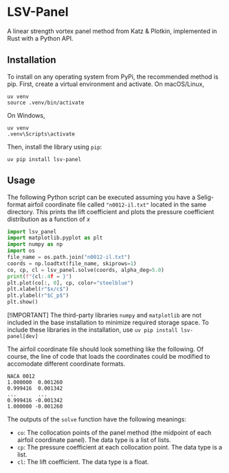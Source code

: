 # LSV-Panel

A linear strength vortex panel method from Katz & Plotkin, implemented in 
Rust with a Python API.

## Installation

To install on any operating system from PyPi, the recommended method is pip.
First, create a virtual environment and activate. On macOS/Linux,

```shell
uv venv
source .venv/bin/activate
```

On Windows,

```shell
uv venv
.venv\Scripts\activate
```

Then, install the library using `pip`:

```shell
uv pip install lsv-panel
```

## Usage

The following Python script can be executed assuming you have a Selig-format
airfoil coordinate file called `"n0012-il.txt"` located in the same 
directory. This prints the lift coefficient and plots the pressure
coefficient distribution as a function of $x$

```python
import lsv_panel
import matplotlib.pyplot as plt
import numpy as np
import os
file_name = os.path.join("n0012-il.txt")
coords = np.loadtxt(file_name, skiprows=1)
co, cp, cl = lsv_panel.solve(coords, alpha_deg=5.0)
print(f"{cl:.4f = }")
plt.plot(co[:, 0], cp, color="steelblue")
plt.xlabel(r"$x/c$")
plt.ylabel(r"$C_p$")
plt.show()
```

[!IMPORTANT]
The third-party libraries `numpy` and `matplotlib` are not included
in the base installation to minimize required storage space. To
include these libraries in the installation, use
`uv pip install lsv-panel[dev]`

The airfoil coordinate file should look something like the following. Of
course, the line of code that loads the coordinates could be modified
to accomodate different coordinate formats.

```text
NACA 0012
1.000000  0.001260
0.999416  0.001342
...       ...
0.999416 -0.001342
1.000000 -0.001260
```

The outputs of the `solve` function have the following meanings:

- `co`: The collocation points of the panel method (the midpoint of
  each airfoil coordinate panel). The data type is a list of lists.
- `cp`: The pressure coefficient at each collocation point.
  The data type is a list.
- `cl`: The lift coefficient. The data type is a float.
